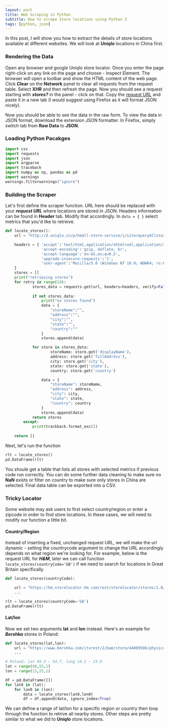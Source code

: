 ```yaml
---
layout: post
title: Web Scraping in Python
subtitle: How to scrape store locations using Python 3
tags: [python, json]
---
```


In this post, I will show you how to extract the details of store locations available at different websites. We will look at _**Uniqlo**_ locations in China first.

### Rendering the Data
Open any browser and google Uniqlo store locator. Once you enter the page right-click on any link on the page and choose - Inspect Element. The browser will open a toolbar and show the HTML content of the web page. Click **Clear** on the **Network** panel to clear all requests from the request table. Select **XHR** and then refresh the page. Now you should see a request starting with _**stores?**_ in the panel - click on that. Copy the [request URL](http://d.uniqlo.cn/p/hmall-store-service/i/site/queryAllstoreToJson/zh_CN) and paste it in a new tab (I would suggest using Firefox as it will format JSON nicely). 

Now you should be able to see the data in the raw form. To view the data in JSON format, download the extension JSON formatter. In Firefox, simply switch tab from **Raw Data** to **JSON**.

### Loading Python Pacakges
```python
import csv
import requests
import json
import argparse
import traceback
import numpy as np, pandas as pd
import warnings
warnings.filterwarnings("ignore")
```

### Building the Scraper
Let's first define the scraper function. URL here should be replaced with your ***request URL*** where locations are stored in JSON. Headers information can be found in **Header** tab. Modify that accordingly. In ```data = { }``` select metrics that you'd like to retreive.

```python
def locate_stores():
    url = "http://d.uniqlo.cn/p/hmall-store-service/i/site/queryAllstoreToJson/zh_CN"

    headers = { 'accept':'text/html,application/xhtml+xml,application/xml;q=0.9,*/*;q=0.8',
                'accept-encoding':'gzip, deflate, br',
                'accept-language':'en-US,en;q=0.5',
                'upgrade-insecure-requests':'1',
                'user-agent':'Mozilla/5.0 (Windows NT 10.0; WOW64; rv:68.0) Gecko/20100101 Firefox/68.0'
    }
    stores = []
    print("retrieving stores")
    for retry in range(10):          
            stores_data = requests.get(url, headers=headers, verify=False).json().get("resp",[])
            
            if not stores_data:
                print("no stores found")
                data = {
                    "storeName":"",
                    "address":"",
                    "city":"",
                    "state":"",
                    "country":""
                }
                stores.append(data)

            for store in stores_data:
                    storeName: store.get('displayName'),
                    address: store.get('fullAddress'),
                    city: store.get('city'),
                    state: store.get('state'),
                    country: store.get('country')

                data = {
                    "storeName": storeName,
                    "address": address,
                    "city": city,
                    "state": state,
                    "country": country
                }
                stores.append(data)
            return stores
        except:
            print(trackback.format_exc())
    
    return []
```

Next, let's run the function

```python
rlt = locate_stores()
pd.DataFrame(rlt)
```

You shoule get a table that lists all stores with selected metrics if previous code run correctly. You can do some further data cleaning to make sure no **NaN** exists or filter on country to make sure only stores in China are selected. Final data table can be exported into a CSV.

### Tricky Locator

Some website may ask users to first select country/region or enter a zipcode in order to find store locations. In these cases, we will need to modify our function a little bit.

#### Country/Region

Instead of inserting a fixed, unchanged request URL, we will make the url dynamic - setting the countrycode argument to change the URL accordingly depends on what region we're looking for. For example, below is the request URL for _**H&M**_, later we can call function ```locate_stores(countryCode='GB')``` if we need to search for locations in Great Britain specifically.

```python
def locate_stores(countryCode):

    url = "https://hm.storelocator.hm.com/rest/storelocator/stores/1.0/locale/en_US/country/%s?_type=json"%(countryCode)
    ...

rlt = locate_stores(countryCode='GB')
pd.DataFrame(rlt)
```

#### Lat/lon

Now we set two arguments **lat** and **lon** instead. Here's an example for _**Bershka**_ stores in Poland:

```python
def locate_stores(lat,lon):
    url = "https://www.bershka.com/itxrest/2/bam/store/44009506/physical-store?latitude=%s&longitude=%s"%(lat,lon)
    ...

# Poland: lat 49.3 ~ 54.7, long 14.2 ~ 23.9
lat = range(48,55,1)
lon = range(13,25,1)

df = pd.DataFrame([])
for lat0 in (lat):
    for lon0 in (lon):
        data = locate_stores(lat0,lon0)
        df = df.append(data, ignore_index=True)
```

We can define a range of lat/lon for a specific region or country then loop through the function to retrive all nearby stores. Other steps are pretty similar to what we did to _**Uniqlo**_ store locations.


